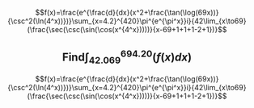 $$f(x)=\frac{e^{\frac{d}{dx}(x^2+\frac{\tan(\log(69x))}{\csc^2(\ln(4^x))})}\sum_{x=4.2}^{420}\pi^{e^{\pi^x}}i}{42\lim_{x\to69}(\frac{\sec(\csc(\sin(\cos(x^{4^x}))))}{x-69+1+1+1-2+1})}$$

$$\text{Find}\int_{42.069}^{694.20}(f(x)dx)$$
---

$$f(x)=\frac{e^{\frac{d}{dx}(x^2+\frac{\tan(\log(69x))}{\csc^2(\ln(4^x))})}\sum_{x=4.2}^{420}\pi^{e^{\pi^x}}i}{42\lim_{x\to69}(\frac{\sec(\csc(\sin(\cos(x^{4^x}))))}{x-69+1+1+1-2+1})}$$
